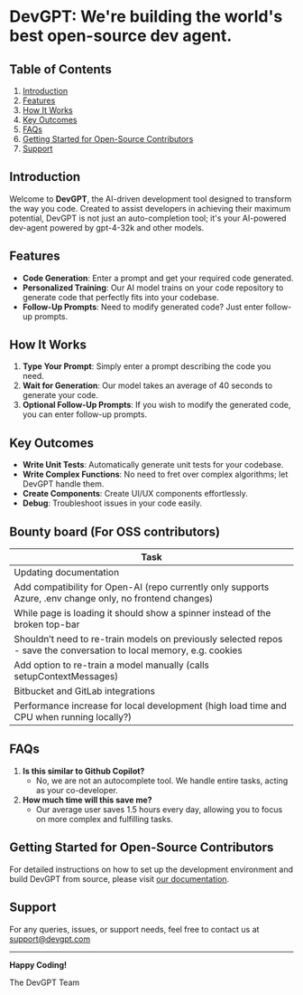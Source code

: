 # DevGPT: We're building the world's best open-source dev agent.

## Table of Contents

1. [Introduction](#Introduction)
1. [Features](#Features)
1. [How It Works](#How-It-Works)
1. [Key Outcomes](#Key-Outcomes)
1. [FAQs](#FAQs)
1. [Getting Started for Open-Source Contributors](#Getting-Started-for-Open-Source-Contributors)
1. [Support](#Support)

## Introduction

Welcome to **DevGPT**, the AI-driven development tool designed to transform the way you code. Created to assist developers in achieving their maximum potential, DevGPT is not just an auto-completion tool; it's your AI-powered dev-agent powered by gpt-4-32k and other models.

## Features

- **Code Generation**: Enter a prompt and get your required code generated.
- **Personalized Training**: Our AI model trains on your code repository to generate code that perfectly fits into your codebase.
- **Follow-Up Prompts**: Need to modify generated code? Just enter follow-up prompts.

## How It Works

1. **Type Your Prompt**: Simply enter a prompt describing the code you need.
1. **Wait for Generation**: Our model takes an average of 40 seconds to generate your code.
1. **Optional Follow-Up Prompts**: If you wish to modify the generated code, you can enter follow-up prompts.

## Key Outcomes

- **Write Unit Tests**: Automatically generate unit tests for your codebase.
- **Write Complex Functions**: No need to fret over complex algorithms; let DevGPT handle them.
- **Create Components**: Create UI/UX components effortlessly.
- **Debug**: Troubleshoot issues in your code easily.

## Bounty board (For OSS contributors)

| Task                                                                                                                 |
| -------------------------------------------------------------------------------------------------------------------- |
| Updating documentation                                                                                               |
| Add compatibility for Open-AI (repo currently only supports Azure, .env change only, no frontend changes)            |
| While page is loading it should show a spinner instead of the broken top-bar                                         |
| Shouldn’t need to re-train models on previously selected repos - save the conversation to local memory, e.g. cookies |
| Add option to re-train a model manually (calls setupContextMessages)                                                 |
| Bitbucket and GitLab integrations                                                                                    |
| Performance increase for local development (high load time and CPU  when running locally?)                           |

## FAQs

1. **Is this similar to Github Copilot?**
   - No, we are not an autocomplete tool. We handle entire tasks, acting as your co-developer.
1. **How much time will this save me?**
   - Our average user saves 1.5 hours every day, allowing you to focus on more complex and fulfilling tasks.

## Getting Started for Open-Source Contributors

For detailed instructions on how to set up the development environment and build DevGPT from source, please visit [our documentation](https://docs.devgpt.com/february-labs/open-source-setup).

## Support

For any queries, issues, or support needs, feel free to contact us at support@devgpt.com

---

**Happy Coding!**

The DevGPT Team
